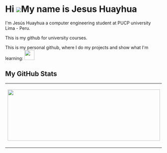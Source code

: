 # Hi ![](https://user-images.githubusercontent.com/18350557/176309783-0785949b-9127-417c-8b55-ab5a4333674e.gif)My name is Jesus Huayhua

I'm Jesús Huayhua a computer engineering student at PUCP university Lima - Peru.

This is my github for university courses.

<p align="left"> This is my personal github, where I do my projects and show what I'm learning: <a href="https://www.github.com/errantProgrammer" target="_blank" rel="noreferrer"> <picture> <source media="(prefers-color-scheme: dark)" srcset="https://raw.githubusercontent.com/danielcranney/readme-generator/main/public/icons/socials/github-dark.svg" /> <source media="(prefers-color-scheme: light)"/> <img src="https://raw.githubusercontent.com/danielcranney/readme-generator/main/public/icons/socials/github.svg" width="32" height="32" /> </picture> </a></p>

## My GitHub Stats

<table style="border: none;" width="100%" height="100%" >
  <tr style="border:none;">
      <td style="border:none;"><img width="490" height="165" src="https://github-readme-stats.vercel.app/api?username=JesusHuayhua&show_icons=true&hide=&count_private=true&title_color=6366f1&text_color=14b8a6&icon_color=a855f7&bg_color=181824&hide_border=true&show_icons=true"/></td>
      <td style="border:none;"><img width="400" height="200"  src="https://github-readme-stats.vercel.app/api/top-langs/?username=errantProgrammer&layout=compact&title_color=6366f1&text_color=14b8a6&icon_color=a855f7&bg_color=181824" alt="Most Languages I use"></td>
  </tr>
</table>

## Programming languages I learned in college

<div style="text-align: center;">
<p>
  <img src="https://img.shields.io/badge/C-00599C?style=for-the-badge&logo=c&logoColor=white">
  <img src="https://img.shields.io/badge/C++-%2300599C.svg?logo=c%2B%2B&logoColor=white">
  <img src="https://img.shields.io/badge/Oracle%20Database-F80000?style=for-the-badge&logo=Oracle&logoColor=white">
  <img src="https://img.shields.io/badge/Python-3776AB?style=for-the-badge&logo=python&logoColor=white">
  <img src="https://img.shields.io/badge/Java-ED8B00?style=for-the-badge&logo=openjdk&logoColor=white">
  <img src="https://img.shields.io/badge/R-276DC3?style=for-the-badge&logo=r&logoColor=white">
</p>
</div>

## IDE's I used in college

<div style="text-align: center;">
<p>
    <img src="https://img.shields.io/badge/NetBeans%20IDE-1B6AC6.svg?logo=apache-netbeans-ide&logoColor=white"/>
    <img src="https://img.shields.io/badge/Notepad++-90E59A.svg?style=for-the-badge&logo=notepad%2B%2B&logoColor=black">
    <img src="https://img.shields.io/badge/RStudio-75AADB?style=for-the-badge&logo=RStudio&logoColor=white">
    <img src="https://img.shields.io/badge/Visual_Studio-5C2D91?style=for-the-badge&logo=visual%20studio&logoColor=white">
</p>
</div>


# Connect with me

<div style="text-align: center;">
  <p>
    <a href="https://www.linkedin.com/in/jesus-mauricio-huayhua-flores-a40652285/" target="_blank"><img src ="https://img.shields.io/badge/LinkedIn-0077B5?style=for-the-badge&logo=linkedin&logoColor=white"></a>
    <a href="mailto:errantprogrammer@gmail.com" target="_blank">
    <img src ="https://img.shields.io/badge/Personal%20Gmail-D14836?style=for-the-badge&logo=gmail&logoColor=white">
    </a>
  </p>
</div>